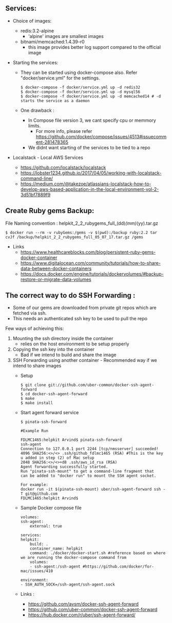 Services:
---------
- Choice of images:
    - redis:3.2-alpine 
        - 'alpine' images are smallest images
    - bitnami/memcached:1.4.39-r0 
        - this image provides better log support compared to the official image

- Starting the services:   
    - They can be started using docker-compose also. Refer "docker/service.yml" for the settings.
		```
        $ docker-compose -f docker/service.yml up -d redis32
        $ docker-compose -f docker/service.yml up -d mysql56
        $ docker-compose -f docker/service.yml up -d memcached14 # -d starts the service as a daemon  
        ```

    - One drawback :
        - In Compose file version 3, we cant specify cpu or memmory limits. 
            - For more info, please refer https://github.com/docker/compose/issues/4513#issuecomment-281478365
        - We didnt want starting of the services to be tied to a repo

- Localstack - Local AWS Services
    - https://github.com/localstack/localstack
    - https://lobster1234.github.io/2017/04/05/working-with-localstack-command-line/
    - https://medium.com/@takezoe/atlassians-localstack-how-to-develop-aws-based-application-in-the-local-environment-vol-2-3d51bf7889f9


Create Ruby gems Backup:
-----------------------
File Naming convention : helpkit_2_2_rubygems_full_(dd)_(mm)_(yy).tar.gz
```
$ docker run --rm -v rubyGems:/gems -v $(pwd):/backup ruby:2.2 tar cvJf /backup/helpkit_2_2_rubygems_full_05_07_17.tar.gz /gems
 ```

- Links
    - https://www.healthcareblocks.com/blog/persistent-ruby-gems-docker-container
	- https://www.digitalocean.com/community/tutorials/how-to-share-data-between-docker-containers
    - https://docs.docker.com/engine/tutorials/dockervolumes/#backup-restore-or-migrate-data-volumes

The correct way to do SSH Forwarding :
-------------------------------------
- Some of our gems are downloaded from private git repos which are fetched via ssh.
- This needs an authenticated ssh key to be used to pull the repo

Few ways of achieving this:
1. Mounting the ssh directory inside the container
    - relies on the host environment to be setup properly
2. Copying the ssh key into the container
    - Bad if we intend to build and share the image
3. SSH Forwarding using another container - Recommended way if we intend to share images
    - Setup
    	```
        $ git clone git://github.com/uber-common/docker-ssh-agent-forward
        $ cd docker-ssh-agent-forward
        $ make
        $ make install
        ```

    - Start agent forward service
        ```
        $ pinata-ssh-forward

	    #Example Run
        
        FDLMC1465:helpkit Arvind$ pinata-ssh-forward
        ssh-agent
        Connection to 127.0.0.1 port 2244 [tcp/nmsserver] succeeded!
        4096 SHA256:<>/<> .ssh/github_fdlmc1465 (RSA) #This is the key u added in step (2) of Mac setup
        2048 SHA256:<>/<>+d8 .ssh/aws_id_rsa (RSA)
        Agent forwarding successfully started.
        Run "pinata-ssh-mount" to get a command-line fragment that
        can be added to "docker run" to mount the SSH agent socket.

        For example:
        docker run -it $(pinata-ssh-mount) uber/ssh-agent-forward ssh -T git@github.com
        FDLMC1465:helpkit Arvind$
        ```

    - Sample Docker compose file    
        ```
        volumes:
        ssh-agent:
            external: true 

        services:
        helpkit:
            build: .
            container_name: helpkit
            command: ./docker/docker-start.sh #reference based on where we are running the docker-compose command from
            volumes:
            - ssh-agent:/ssh-agent #https://github.com/docker/for-mac/issues/410

        environment:
        - SSH_AUTH_SOCK=/ssh-agent/ssh-agent.sock   
        ```

    - Links :
        - https://github.com/avsm/docker-ssh-agent-forward
        - https://github.com/uber-common/docker-ssh-agent-forward
        - https://hub.docker.com/r/uber/ssh-agent-forward/
    


